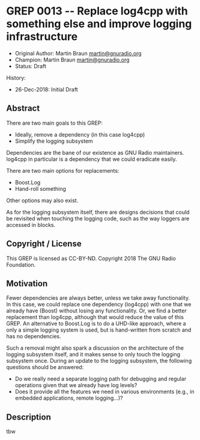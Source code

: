 # GREP 0013 -- Replace log4cpp with something else and improve logging infrastructure

- Original Author: Martin Braun <martin@gnuradio.org>
- Champion: Martin Braun <martin@gnuradio.org>
- Status: Draft

History:
- 26-Dec-2018: Initial Draft

## Abstract

There are two main goals to this GREP:

- Ideally, remove a dependency (in this case log4cpp)
- Simplify the logging subsystem

Dependencies are the bane of our existence as GNU Radio maintainers. log4cpp in
particular is a dependency that we could eradicate easily.

There are two main options for replacements:
- Boost.Log
- Hand-roll something

Other options may also exist.

As for the logging subsystem itself, there are designs decisions that could be
revisited when touching the logging code, such as the way loggers are accessed
in blocks.

## Copyright / License

This GREP is licensed as CC-BY-ND.
Copyright 2018 The GNU Radio Foundation.

## Motivation

Fewer dependencies are always better, unless we take away functionality. In this
case, we could replace one dependency (log4cpp) with one that we already have
(Boost) without losing any functionality. Or, we find a better replacement than
log4cpp, although that would reduce the value of this GREP. An alternative to
Boost.Log is to do a UHD-like approach, where a only a simple logging system is
used, but is hand-written from scratch and has no dependencies.

Such a removal might also spark a discussion on the architecture of the logging
subsystem itself, and it makes sense to only touch the logging subsystem once.
During an update to the logging subsystem, the following questions should be
answered:
- Do we really need a separate logging path for debugging and regular operations
  given that we already have log levels?
- Does it provide all the features we need in various environments (e.g., in
  embedded applications, remote logging...)?

## Description

tbw

